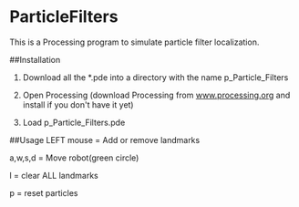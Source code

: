 # ParticleFilters
This is a Processing program to simulate particle filter localization.

##Installation
1) Download all the *.pde into a directory with the name p_Particle_Filters

2) Open Processing (download Processing from www.processing.org and install if you don't have it yet)

3) Load p_Particle_Filters.pde


##Usage
LEFT mouse = Add or remove landmarks

a,w,s,d = Move robot(green circle)

l = clear ALL landmarks

p = reset particles


